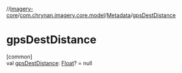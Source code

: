 //[imagery-core](../../../index.md)/[com.chrynan.imagery.core.model](../index.md)/[Metadata](index.md)/[gpsDestDistance](gps-dest-distance.md)

# gpsDestDistance

[common]\
val [gpsDestDistance](gps-dest-distance.md): [Float](https://kotlinlang.org/api/latest/jvm/stdlib/kotlin/-float/index.html)? = null
